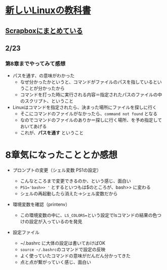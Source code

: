 # [新しいLinuxの教科書](https://www.amazon.co.jp/dp/B072K1NH76/ref=dp-kindle-redirect?_encoding=UTF8&btkr=1)

## [Scrapboxにまとめている](https://scrapbox.io/moch/%E6%96%B0%E3%81%97%E3%81%84Linux%E3%81%AE%E6%95%99%E7%A7%91%E6%9B%B8)

## 2/23

### 第8章までやってみて感想

- パスを通す、の意味がわかった
  - なぜ分かったかというと、コマンドがファイルのパスを指しているということが分かったから
  - コマンドを打った時に実行される内容＝指定されたパスのファイルの中のスクリプト、ということ
- Linuxはコマンドを指定されたら、決まった場所にファイルを探しに行く
  - そこにコマンドのファイルがなかったら、`command not found` となる
  - なのでコマンドのファイルのありか＝探しに行く場所、を予め指定しておいてあげる
  - これが、**パスを通す** ということ

# 8章気になったこととか感想

- プロンプトの変更（シェル変数 PS1の設定）
  - こんなところまで変更できるのか、という感じ、面白い
  - `PS1='bash>> '` とするといつもは$のところが、bash>> に変わる
  - シェルの再起動したら消えた→シェル変数だから

- 環境変数を確認（printenv）
  - この環境変数の中に、`LS_COLORS=`という設定でlsコマンドの結果の色つけの設定が入っているのを発見
- 設定ファイル
  - ~/.bashrc に大体の設定は書いておけばOK
  - `source ~/.bashrc`のコマンドで設定の反映
  - よく使っていたコマンドの意味がだんだん分かってきた
  - 点と点が繋がっていく感じ、面白い
  
